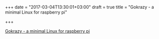 +++
date = "2017-03-04T13:30:01+03:00"
draft = true
title = "Gokrazy - a minimal Linux for raspberry pi"

+++

<p><a href="https://gokrazy.github.io">Gokrazy - a minimal Linux for raspberry pi</a></p>

